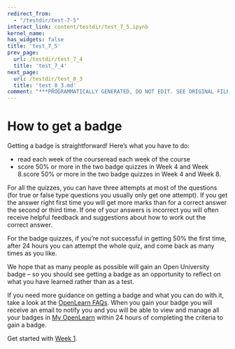 ```yaml
---
redirect_from:
  - "/testdir/test-7-5"
interact_link: content/testdir/test_7_5.ipynb
kernel_name: 
has_widgets: false
title: 'test_7_5'
prev_page:
  url: /testdir/test_7_4
  title: 'test_7_4'
next_page:
  url: /testdir/test_8_3
  title: 'test_8_3.md'
comment: "***PROGRAMMATICALLY GENERATED, DO NOT EDIT. SEE ORIGINAL FILES IN /content***"
---
```


# How to get a badge

Getting a badge is straightforward! Here’s what you have to do:
* read each week of the courseread each week of the course
* score 50% or more in the two badge quizzes in Week 4 and Week 8.score 50% or more in the two badge quizzes in Week 4 and Week 8.

For all the quizzes, you can have three attempts at most of the questions (for true or false type questions you usually only get one attempt). If you get the answer right first time you will get more marks than for a correct answer the second or third time. If one of your answers is incorrect you will often receive helpful feedback and suggestions about how to work out the correct answer.

For the badge quizzes, if you’re not successful in getting 50% the first time, after 24 hours you can attempt the whole quiz, and come back as many times as you like.

We hope that as many people as possible will gain an Open University badge – so you should see getting a badge as an opportunity to reflect on what you have learned rather than as a test.

If you need more guidance on getting a badge and what you can do with it, take a look at the [OpenLearn FAQs](http://www.open.edu/openlearn/about-openlearn/frequently-asked-questions-on-openlearn). When you gain your badge you will receive an email to notify you and you will be able to view and manage all your badges in [My OpenLearn](http://www.open.edu/openlearn/my-openlearn) within 24 hours of completing the criteria to gain a badge.

Get started with [Week 1](https://www.open.edu/openlearn/ocw/mod/oucontent/view.php?id=83244).


